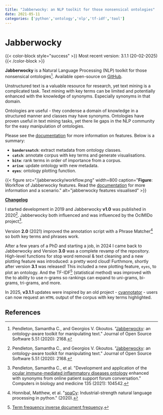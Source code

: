 ```yaml
---
title: "Jabberwocky: an NLP toolkit for those nonsensical ontologies"
date: 2021-05-11
categories: ['python','ontology','nlp','tf-idf','tool']
---
```


# Jabberwocky

{{< color-block style="success" >}}
Most recent version: 3.1.1 (20-02-2025)
{{< /color-block >}}

**Jabberwocky** is a Natural Language Processing (NLP) toolkit for those nonsensical ontologies[^jabberwocky].
Available open-source on [GitHub](https://github.com/sap218/jabberwocky "github").

Unstructured text is a valuable resource for research, yet text mining is a complicated task.
Text mining with key terms can be limited and potentially enhanced with the knowledge of synonyms.
Especially synonyms in that domain.

Ontologies are useful - they condense a domain of knowledge in a structured manner and classes may have synonyms.
Ontologies have proven useful in text mining tasks, yet there lie gaps in the NLP community for the easy manipulation of ontologies.

Please see the [documentation](https://sap218.github.io/jabberwocky/ "documentation") for more information on features.
Below is a summary:

+ **`bandersnatch`**: extract metadata from ontology classes.
+ **`catch`**: annotate corpus with key terms and generate visualisations.
+ **`bite`**: rank terms in order of importance from a corpus.
+ **`arise`**: update ontology with new metadata.
+ **`eyes`**: ontology plotting function.

{{< figure src="/jabberwocky/workflow.png" width=800 caption="**Figure**: Workflow of Jabberwocky features. Read the [documentation](https://sap218.github.io/jabberwocky/ 'jabberwocky documentation') for more information and a scenario." alt="jabberwocky features visualised" >}}

[**Changelog**](https://github.com/sap218/jabberwocky/blob/master/Changelog.md "change log")

I started development in 2019 and Jabberwocky **v1.0** was published in 2020[^jabberwocky].
Jabberwocky both influenced and was influenced by the OcIMIDo project[^ocimido].

Version **2.0** (2021) improved the annotation script with a Phrase Matcher[^spacy] so both key terms and phrases work.

After a few years of a PhD and starting a job, in 2024 I came back to Jabberwocky and Version **3.0** was a complete revamp of the repository.
High-level functions for stop word removal & text cleaning and a new plotting feature was introduced: a pretty word cloud!
Furthmore, shortly after version **3.1** was released! This included a new plotting feature, `eyes`, to plot an ontology.
And the TF-IDF[^tfidf] (statistical method) was improved with the to ability to use n-grams so rankings can expand to uni-grams, bi-grams, tri-grams, and more.

In 2025, **v3.1.1** updates were inspired by an old project - [cyannotator](https://github.com/sap218/cyannotator "cyannotator") - users can now request an `HTML` output of the corpus with key terms highlighted.

## References

[^jabberwocky]: Pendleton, Samantha C., and Georgios V. Gkoutos. "[Jabberwocky](https://joss.theoj.org/papers/10.21105/joss.02168 "jabberwocky manuscript"): an ontology-aware toolkit for manipulating text." Journal of Open Source Software 5.51 (2020): 2168.
[^spacy]: Honnibal, Matthew, et al. "[spaCy](https://spacy.io/api/phrasematcher "spacy phrase matcher function"): Industrial-strength natural language processing in python." (2020).
[^ocimido]: Pendleton, Samantha C., et al. "Development and application of the [ocular immune-mediated inflammatory diseases ontology](https://www.sciencedirect.com/science/article/pii/S001048252100336X "paper for ontology project") enhanced with synonyms from online patient support forum conversation." Computers in biology and medicine 135 (2021): 104542.
[^tfidf]: [Term frequency inverse document frequency](https://en.wikipedia.org/wiki/Tf%E2%80%93idf "Wikipedia link to TF-IDF").
